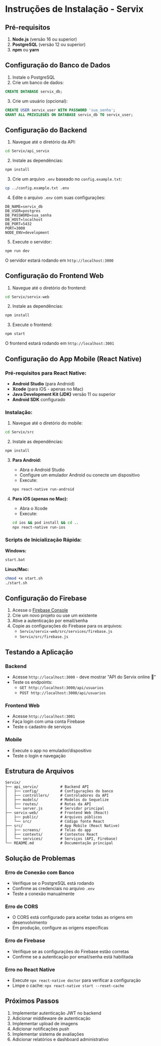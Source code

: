 # Instruções de Instalação - Servix

## Pré-requisitos

1. **Node.js** (versão 16 ou superior)
2. **PostgreSQL** (versão 12 ou superior)
3. **npm** ou **yarn**

## Configuração do Banco de Dados

1. Instale o PostgreSQL
2. Crie um banco de dados:
```sql
CREATE DATABASE servix_db;
```
3. Crie um usuário (opcional):
```sql
CREATE USER servix_user WITH PASSWORD 'sua_senha';
GRANT ALL PRIVILEGES ON DATABASE servix_db TO servix_user;
```

## Configuração do Backend

1. Navegue até o diretório da API:
```bash
cd Servix/api_servix
```

2. Instale as dependências:
```bash
npm install
```

3. Crie um arquivo `.env` baseado no `config.example.txt`:
```bash
cp ../config.example.txt .env
```

4. Edite o arquivo `.env` com suas configurações:
```env
DB_NAME=servix_db
DB_USER=postgres
DB_PASSWORD=sua_senha
DB_HOST=localhost
DB_PORT=5432
PORT=3000
NODE_ENV=development
```

5. Execute o servidor:
```bash
npm run dev
```

O servidor estará rodando em `http://localhost:3000`

## Configuração do Frontend Web

1. Navegue até o diretório do frontend:
```bash
cd Servix/servix-web
```

2. Instale as dependências:
```bash
npm install
```

3. Execute o frontend:
```bash
npm start
```

O frontend estará rodando em `http://localhost:3001`

## Configuração do App Mobile (React Native)

### Pré-requisitos para React Native:
- **Android Studio** (para Android)
- **Xcode** (para iOS - apenas no Mac)
- **Java Development Kit (JDK)** versão 11 ou superior
- **Android SDK** configurado

### Instalação:

1. Navegue até o diretório do mobile:
```bash
cd Servix/src
```

2. Instale as dependências:
```bash
npm install
```

3. **Para Android:**
   - Abra o Android Studio
   - Configure um emulador Android ou conecte um dispositivo
   - Execute:
   ```bash
   npx react-native run-android
   ```

4. **Para iOS (apenas no Mac):**
   - Abra o Xcode
   - Execute:
   ```bash
   cd ios && pod install && cd ..
   npx react-native run-ios
   ```

### Scripts de Inicialização Rápida:

**Windows:**
```bash
start.bat
```

**Linux/Mac:**
```bash
chmod +x start.sh
./start.sh
```

## Configuração do Firebase

1. Acesse o [Firebase Console](https://console.firebase.google.com/)
2. Crie um novo projeto ou use um existente
3. Ative a autenticação por email/senha
4. Copie as configurações do Firebase para os arquivos:
   - `Servix/servix-web/src/services/firebase.js`
   - `Servix/src/firebase.js`

## Testando a Aplicação

### Backend
- Acesse `http://localhost:3000` - deve mostrar "API do Servix online 🚀"
- Teste os endpoints:
  - `GET http://localhost:3000/api/usuarios`
  - `POST http://localhost:3000/api/usuarios`

### Frontend Web
- Acesse `http://localhost:3001`
- Faça login com uma conta Firebase
- Teste o cadastro de serviços

### Mobile
- Execute o app no emulador/dispositivo
- Teste o login e navegação

## Estrutura de Arquivos

```
Servix/
├── api_servix/          # Backend API
│   ├── config/          # Configurações do banco
│   ├── controllers/     # Controladores da API
│   ├── models/          # Modelos do Sequelize
│   ├── routes/          # Rotas da API
│   └── server.js        # Servidor principal
├── servix-web/          # Frontend Web (React)
│   ├── public/          # Arquivos públicos
│   └── src/             # Código fonte React
├── src/                 # App Mobile (React Native)
│   ├── screens/         # Telas do app
│   ├── contexts/        # Contextos React
│   └── services/        # Serviços (API, Firebase)
└── README.md            # Documentação principal
```

## Solução de Problemas

### Erro de Conexão com Banco
- Verifique se o PostgreSQL está rodando
- Confirme as credenciais no arquivo `.env`
- Teste a conexão manualmente

### Erro de CORS
- O CORS está configurado para aceitar todas as origens em desenvolvimento
- Em produção, configure as origens específicas

### Erro de Firebase
- Verifique se as configurações do Firebase estão corretas
- Confirme se a autenticação por email/senha está habilitada

### Erro no React Native
- Execute `npx react-native doctor` para verificar a configuração
- Limpe o cache: `npx react-native start --reset-cache`

## Próximos Passos

1. Implementar autenticação JWT no backend
2. Adicionar middleware de autenticação
3. Implementar upload de imagens
4. Adicionar notificações push
5. Implementar sistema de avaliações
6. Adicionar relatórios e dashboard administrativo
